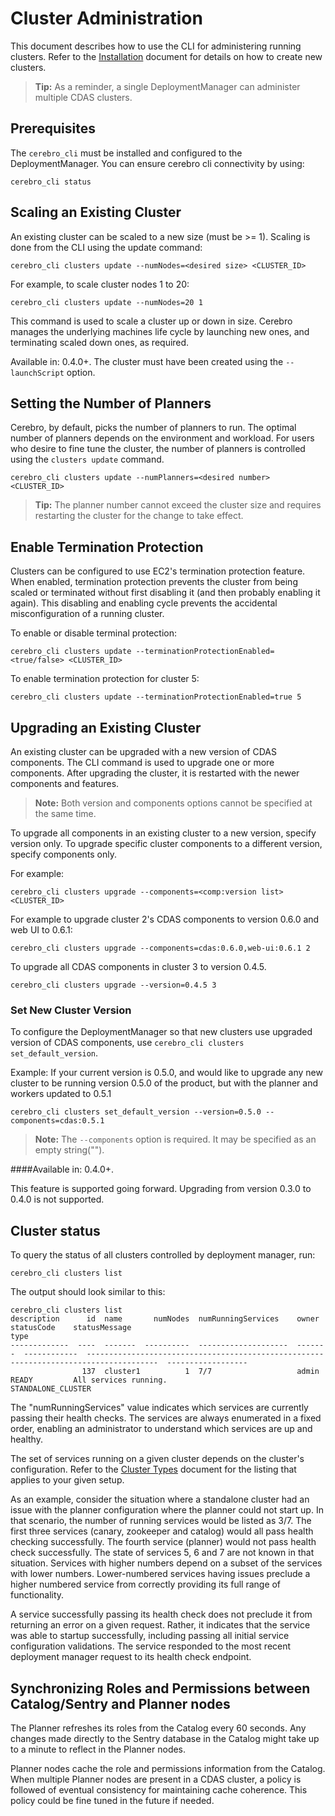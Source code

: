 ﻿---
permalink: cluster-administration
---
# Cluster Administration

This document describes how to use the CLI for administering running clusters. Refer to
the [Installation](Install.md) document for details on how to create new clusters.

> **Tip:** As a reminder, a single DeploymentManager can administer multiple CDAS clusters.

## Prerequisites

The `cerebro_cli` must be installed and configured to the DeploymentManager. You can ensure
cerebro cli connectivity by using:

  ```shell
  cerebro_cli status
  ```

## Scaling an Existing Cluster

An existing cluster can be scaled to a new size (must be >= 1). Scaling is done from
the CLI using the update command:

  ```shell
  cerebro_cli clusters update --numNodes=<desired size> <CLUSTER_ID>
  ```

For example, to scale cluster nodes 1 to 20:

  ```shell
  cerebro_cli clusters update --numNodes=20 1
  ```

This command is used to scale a cluster up or down in size. Cerebro manages the underlying
machines life cycle by launching new ones, and terminating scaled down ones, as required.

Available in: 0.4.0+. The cluster must have been created using the `--launchScript` option.

## Setting the Number of Planners

Cerebro, by default, picks the number of planners to run. The optimal number
of planners depends on the environment and workload. For users who desire to fine tune the
cluster, the number of planners is controlled using the `clusters update` command.

  ```shell
  cerebro_cli clusters update --numPlanners=<desired number> <CLUSTER_ID>
  ```

> **Tip:** The planner number cannot exceed the cluster size and requires restarting the
cluster for the change to take effect.

## Enable Termination Protection

Clusters can be configured to use EC2's termination protection feature. When enabled,
termination protection prevents the cluster from being scaled or terminated without
first disabling it (and then probably enabling it again). This disabling and
enabling cycle prevents the accidental misconfiguration of a running cluster.

To enable or disable terminal protection:

  ```shell
  cerebro_cli clusters update --terminationProtectionEnabled=<true/false> <CLUSTER_ID>
  ```

To enable termination  protection for cluster 5:

  ```shell
  cerebro_cli clusters update --terminationProtectionEnabled=true 5
  ```

## Upgrading an Existing Cluster

An existing cluster can be upgraded with a new version of CDAS components. The CLI command
is used to upgrade one or more components. After upgrading the cluster, it is restarted
with the newer components and features.

> **Note:** Both version and components options cannot be
specified at the same time.

To upgrade all components in an existing cluster to a new version, specify version only.
To upgrade specific cluster components to a different version, specify components only.

For example:

  ```shell
  cerebro_cli clusters upgrade --components=<comp:version list> <CLUSTER_ID>
  ```
For example to upgrade cluster 2's CDAS components to version 0.6.0 and web UI
to 0.6.1:

  ```shell
  cerebro_cli clusters upgrade --components=cdas:0.6.0,web-ui:0.6.1 2
  ```
To upgrade all CDAS components in cluster 3 to version 0.4.5.

  ```shell
  cerebro_cli clusters upgrade --version=0.4.5 3
  ```

### Set New Cluster Version

To configure the DeploymentManager so that new clusters use upgraded version of CDAS
components, use `cerebro_cli clusters set_default_version`.

Example: If your current version is 0.5.0, and would like to upgrade any new cluster to
be running version 0.5.0 of the product, but with the planner and workers updated to 0.5.1

  ```shell
  cerebro_cli clusters set_default_version --version=0.5.0 --components=cdas:0.5.1
  ```

> **Note:** The `--components` option is required. It may be specified as an empty string("").

####Available in: 0.4.0+.

This feature is supported going forward. Upgrading from version 0.3.0 to 0.4.0
is not supported.

## Cluster status

To query the status of all clusters controlled by deployment manager, run:

  ```shell
  cerebro_cli clusters list
  ```

The output should look similar to this:

  ```shell
  cerebro_cli clusters list
  description      id  name       numNodes  numRunningServices    owner    statusCode    statusMessage                                                                           type
  -------------  ----  -------  ----------  --------------------  -------  ------------  --------------------------------------------------------------------------------------  ------------------
                  137  cluster1          1  7/7                   admin    READY         All services running.                                                                   STANDALONE_CLUSTER
  ```

The "numRunningServices" value indicates which services are currently
passing their health checks. The services are always enumerated in a fixed order, enabling
an administrator to understand which services are up and healthy.


The set of services running on a given cluster depends on the cluster's
configuration. Refer to the [Cluster Types](ClusterTypes.md) document for the
listing that applies to your given setup.

As an example, consider the situation where a standalone cluster
had an issue with the planner configuration where the planner could not start up.
In that scenario, the number of running services would be listed as 3/7. The first
three services (canary, zookeeper and catalog) would all pass health checking successfully.
The fourth service (planner) would not pass health check successfully. The state of
services 5, 6 and 7 are not known in that situation.
Services with higher numbers depend on a subset of the services with lower numbers.
Lower-numbered services having issues preclude a higher numbered service from correctly
providing its full range of functionality.

A service successfully passing its health check does not
preclude it from returning an error on a given request. Rather, it indicates that
the service was able to startup successfully, including passing all initial
service configuration validations. The service responded
to the most recent deployment manager request to its health check endpoint.

## Synchronizing Roles and Permissions between Catalog/Sentry and Planner nodes

The Planner refreshes its roles from the Catalog every 60 seconds. Any changes made
directly to the Sentry database in the Catalog might take up to a minute to
reflect in the Planner nodes.

Planner nodes cache the role and permissions information from the Catalog. When multiple
Planner nodes are present in a CDAS cluster, a policy is followed of eventual consistency
for maintaining cache coherence. This policy could be fine tuned in the future if needed.
